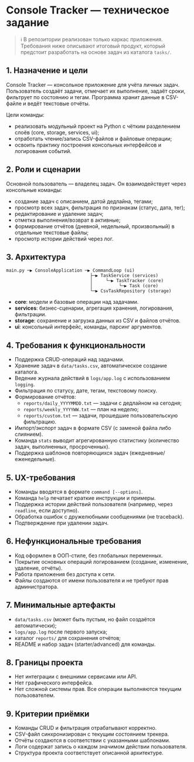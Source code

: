 # Console Tracker — техническое задание

> ℹ️ В репозитории реализован только каркас приложения. Требования ниже описывают итоговый продукт, который предстоит
> разработать на основе задач из каталога `tasks/`.

## 1. Назначение и цели
Console Tracker — консольное приложение для учёта личных задач. Пользователь создаёт задачи, отмечает их выполнение, задаёт сроки,
фильтрует по состоянию и тегам. Программа хранит данные в CSV-файле и ведёт текстовые отчёты.

Цели команды:
- реализовать модульный проект на Python c чётким разделением слоёв (core, storage, services, ui);
- отработать чтение/запись CSV-файлов и файловые операции;
- освоить практику построения консольных интерфейсов и логирования событий.

## 2. Роли и сценарии
Основной пользователь — владелец задач. Он взаимодействует через консольные команды:
- создание задач с описанием, датой дедлайна, тегами;
- просмотр всех задач, фильтрация по признакам (статус, дата, тег);
- редактирование и удаление задач;
- отметка выполнения/возврат в активные;
- формирование отчётов (дневной, недельный, произвольный) в отдельные текстовые файлы;
- просмотр истории действий через лог.

## 3. Архитектура
```
main.py ─▶ ConsoleApplication ─▶ CommandLoop (ui)
                                ├─▶ TaskService (services)
                                │     └─▶ TaskTracker (core)
                                │          └─▶ Task (core)
                                └─▶ CsvTaskRepository (storage)
```

- **core**: модели и базовые операции над задачами.
- **services**: бизнес-сценарии, агрегация хранения, логирования, фильтрации.
- **storage**: сохранение и загрузка данных из CSV и файлов отчётов.
- **ui**: консольный интерфейс, команды, парсинг аргументов.

## 4. Требования к функциональности
- Поддержка CRUD-операций над задачами.
- Хранение задач в `data/tasks.csv`, автоматическое создание каталога.
- Ведение журнала действий в `logs/app.log` с использованием `logging`.
- Фильтрация по статусу, дате, тегам, текстовому поиску.
- Формирование отчётов:
  - `reports/daily_YYYYMMDD.txt` — задачи с дедлайном на сегодня;
  - `reports/weekly_YYYYWW.txt` — план на неделю;
  - `reports/custom.txt` — задачи, прошедшие пользовательскую фильтрацию.
- Импорт/экспорт задач в формате CSV (с заменой файла либо слиянием).
- Команда `stats` выводит агрегированную статистику (количество задач, выполненных, просроченных).
- Поддержка шаблонов повторяющихся задач (ежедневные/еженедельные).

## 5. UX-требования
- Команды вводятся в формате `command [--options]`.
- Команда `help` печатает краткие инструкции и примеры.
- Поддержка истории действий пользователя (например, через `readline`, если доступно).
- Обработка ошибок с дружелюбными сообщениями (не traceback).
- Подтверждение при удалении задач.

## 6. Нефункциональные требования
- Код оформлен в ООП-стиле, без глобальных переменных.
- Покрытие основных операций логированием (создание, изменение, удаление, отчёты).
- Работа приложения без доступа к сети.
- Файлы создаются от имени пользователя и не требуют прав администратора.

## 7. Минимальные артефакты
- `data/tasks.csv` (может быть пустым, но файл создаётся автоматически);
- `logs/app.log` после первого запуска;
- каталог `reports/` для сохранения отчётов;
- README и набор задач (starter/advanced) для команды.

## 8. Границы проекта
- Нет интеграции с внешними сервисами или API.
- Нет графического интерфейса.
- Нет сложной системы прав. Все операции выполняются текущим пользователем.

## 9. Критерии приёмки
- Команды CRUD и фильтрация отрабатывают корректно.
- CSV-файл синхронизирован с текущим состоянием трекера.
- Отчёты создаются в соответствии с указанными шаблонами.
- Логи содержат запись о каждом значимом действии пользователя.
- Структура проекта соответствует описанной архитектуре.
